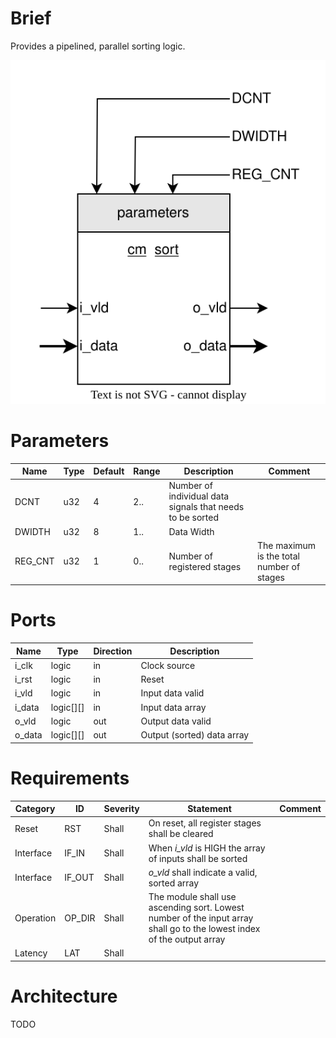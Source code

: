 # Brief
Provides a pipelined, parallel sorting logic.

![alt text](draw/cm_sort_top.drawio.svg)
# Parameters
| Name    | Type | Default | Range | Description                                               | Comment                                   |
| ------- | ---- | ------- | ----- | --------------------------------------------------------- | ----------------------------------------- |
| DCNT    | u32  | 4       | 2..   | Number of individual data signals that needs to be sorted |                                           |
| DWIDTH  | u32  | 8       | 1..   | Data Width                                                |                                           |
| REG_CNT | u32  | 1       | 0..   | Number of registered stages                               | The maximum is the total number of stages |
# Ports
| Name   | Type        | Direction | Description                |
| ------ | ----------- | --------- | -------------------------- |
| i_clk  | logic       | in        | Clock source               |
| i_rst  | logic       | in        | Reset                      |
| i_vld  | logic       | in        | Input data valid           |
| i_data | logic\[]\[] | in        | Input data array           |
| o_vld  | logic       | out       | Output data valid          |
| o_data | logic\[]\[] | out       | Output (sorted) data array |
# Requirements
| Category  | ID     | Severity | Statement                                                                                                              | Comment |
| --------- | ------ | -------- | ---------------------------------------------------------------------------------------------------------------------- | ------- |
| Reset     | RST    | Shall    | On reset, all register stages shall be cleared                                                                         |         |
| Interface | IF_IN  | Shall    | When *i_vld* is HIGH the array of inputs shall be sorted                                                               |         |
| Interface | IF_OUT | Shall    | *o_vld* shall indicate a valid, sorted array                                                                           |         |
| Operation | OP_DIR | Shall    | The module shall use ascending sort. Lowest number of the input array shall go to the lowest index of the output array |         |
| Latency   | LAT    | Shall    |                                                                                                                        |         |
# Architecture
TODO